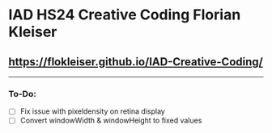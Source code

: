# IAD HS24 Creative Coding Florian Kleiser
## https://flokleiser.github.io/IAD-Creative-Coding/

___

### To-Do:
- [ ] Fix issue with pixeldensity on retina display
- [ ] Convert windowWidth & windowHeight to fixed values        